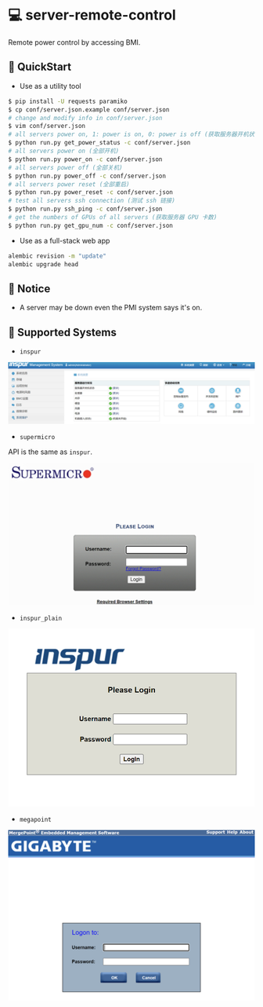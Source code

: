 # 💻 server-remote-control
Remote power control by accessing BMI.

## 🚀 QuickStart

- Use as a utility tool

```bash
$ pip install -U requests paramiko
$ cp conf/server.json.example conf/server.json
# change and modify info in conf/server.json
$ vim conf/server.json
# all servers power on, 1: power is on, 0: power is off (获取服务器开机状态, 1: 开机中, 0: 关机中)
$ python run.py get_power_status -c conf/server.json
# all servers power on (全部开机)
$ python run.py power_on -c conf/server.json
# all servers power off (全部关机)
$ python run.py power_off -c conf/server.json
# all servers power reset (全部重启)
$ python run.py power_reset -c conf/server.json
# test all servers ssh connection (测试 ssh 链接)
$ python run.py ssh_ping -c conf/server.json
# get the numbers of GPUs of all servers (获取服务器 GPU 卡数)
$ python run.py get_gpu_num -c conf/server.json
```

- Use as a full-stack web app

```bash
alembic revision -m "update"
alembic upgrade head
```

## 📝 Notice

- A server may be down even the PMI system says it's on.

## 🎐 Supported Systems

- `inspur`

![inspur](docs/imgs/inspur.png)

- `supermicro`

API is the same as `inspur`.

![supermicro](docs/imgs/supermicro.png)

- `inspur_plain`

![inspur_plain](docs/imgs/inspur_plain.png)

- `megapoint`

![megapoint](docs/imgs/megapoint.png)
